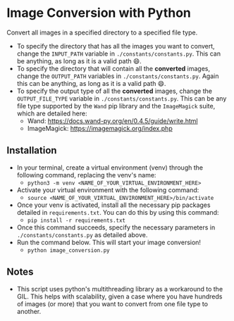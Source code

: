 # Image Conversion with Python

Convert all images in a specified directory to a specified file type.

- To specify the directory that has all the images you want to convert, change the `INPUT_PATH` variable in `./constants/constants.py`. This can be anything, as long as it is a valid path 😄.
- To specify the directory that will contain all the **converted** images, change the `OUTPUT_PATH` variables in `./constants/constants.py`. Again this can be anything, as long as it is a valid path 😄.
- To specify the output type of all the **converted** images, change the `OUTPUT_FILE_TYPE` variable in `./constants/constants.py`. This can be any file type supported by the `Wand` pip library and the `ImageMagick` suite, which are detailed here:
  - Wand: https://docs.wand-py.org/en/0.4.5/guide/write.html
  - ImageMagick: https://imagemagick.org/index.php

## Installation

- In your terminal, create a virtual environment (venv) through the following command, replacing the venv's name:
  - `python3 -m venv <NAME_OF_YOUR_VIRTUAL_ENVIRONMENT_HERE>`
- Activate your virtual environment with the following command:
  - `source <NAME_OF_YOUR_VIRTUAL_ENVIRONMENT_HERE>/bin/activate`
- Once your venv is activated, install all the necessary pip packages detailed in `requirements.txt`. You can do this by using this command:
  - `pip install -r requirements.txt`
- Once this command succeeds, specify the necessary parameters in `./constants/constants.py` as detailed above.
- Run the command below. This will start your image conversion!
  - `python image_conversion.py`

## Notes

- This script uses python's multithreading library as a workaround to the GIL. This helps with scalability, given a case where you have hundreds of images (or more) that you want to convert from one file type to another.
